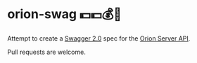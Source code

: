 # orion-swag 💵💵💰💯 
Attempt to create a [Swagger 2.0](https://github.com/swagger-api/swagger-spec/blob/master/versions/2.0.md) spec for
the [Orion Server API](https://wiki.eclipse.org/Orion/Server_API#Summary).

Pull requests are welcome.

